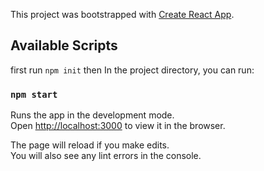 This project was bootstrapped with [Create React App](https://github.com/facebook/create-react-app).

## Available Scripts
first run `npm init`
then
In the project directory, you can run:

### `npm start`

Runs the app in the development mode.<br />
Open [http://localhost:3000](http://localhost:3000) to view it in the browser.

The page will reload if you make edits.<br />
You will also see any lint errors in the console.


